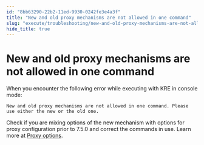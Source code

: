 ```yaml
---
id: "8bb63290-22b2-11ed-9930-0242fe3e4a3f"
title: "New and old proxy mechanisms are not allowed in one command"
slug: "execute/troubleshooting/new-and-old-proxy-mechanisms-are-not-allowed-in-one-command"
hide_title: true
---
```


# <a id="troubleshooting-9759" class="anchor_top_offset"/><a id="ariaid-title1" class="anchor_top_offset"/>New and old proxy mechanisms are not allowed in one command

<section xmlns="http://www.w3.org/1999/xhtml" className="section condition"><div className="p">When you encounter the following error while executing with KRE in console mode: <pre className="pre codeblock"><code>New and old proxy mechanisms are not allowed in one command. Please use either the new or the old one.</code></pre></div></section> 
<div xmlns="http://www.w3.org/1999/xhtml" className="bodydiv troubleSolution"><section className="section remedy"><div className="li step p"><span className="ph cmd">Check if you are mixing options of the new mechanism with options for proxy configuration prior to 7.5.0 and correct the commands in use. Learn more at <a className="xref" href="/execute/katalon-runtime-engine/command-line-syntax-in-katalon-runtime-engine#id_5">Proxy options</a>.</span></div></section></div>
